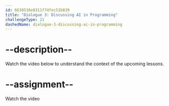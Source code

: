 ```yaml
---
id: 6638510e8311f74fec51b839
title: "Dialogue 3: Discussing AI in Programming"
challengeType: 21
dashedName: dialogue-3-discussing-ai-in-programming
---
```


# --description--

Watch the video below to understand the context of the upcoming lessons.

# --assignment--

Watch the video
